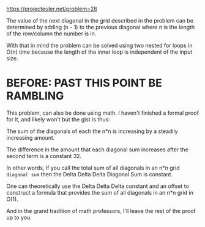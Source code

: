 https://projecteuler.net/problem=28

The value of the next diagonal in the grid described in the problem can be determined by adding (n - 1) to the previous diagonal where n is the length of the row/column the number is in.

With that in mind the problem can be solved using two nested for loops in O(n) time because the length of the inner loop is independent of the input size.

# BEFORE: PAST THIS POINT BE RAMBLING

This problem, can also be done using math. I haven't finished a formal proof for it, and likely won't but the gist is thus:

The sum of the diagonals of each the n\*n is increasing by a steadily increasing amount.

The difference in the amount that each diagonal sum increases after the second term is a constant 32.

In other words, if you call the total sum of all diagonals in an n\*n grid `diagonal sum` then the Delta Delta Delta Diagonal Sum is constant.

One can theoretically use the Delta Delta Delta constant and an offset to construct a formula that provides the sum of all diagonals in an n\*n grid in O(1).

And in the grand tradition of math professors, I'll leave the rest of the proof up to you.